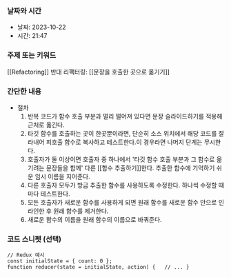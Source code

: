 ### 날짜와 시간

- 날짜: 2023-10-22
- 시간: 21:47

### 주제 또는 키워드
[[Refactoring]]
반대 리팩터링: [[문장을 호출한 곳으로 옮기기]]
### 간단한 내용
- 절차
	1. 반복 코드가 함수 호출 부분과 멀리 떨어져 있다면 문장 슬라이드하기를 적용해 근처로 옮긴다.
	2. 타깃 함수를 호출하는 곳이 한곳뿐이라면, 단순히 소스 위치에서 해당 코드를 잘라내어 피호출 함수로 복사하고 테스트한다.이 경우라면 나머지 단계는 무시한다.
	3. 호출자가 둘 이상이면 호출자 중 하나에서 '타깃 함수 호출 부분과 그 함수로 옮기려는 문장들을 함께' 다른 [[함수 추출하기]]한다. 추출한 함수에 기억하기 쉬운 임시 이름을 지어준다.
	4. 다른 호출자 모두가 방금 추출한 함수를 사용하도록 수정한다. 하나씩 수정할 때마다 테스트한다.
	5. 모든 호출자가 새로운 함수를 사용하게 되면 원래 함수를 새로운 함수 안으로 인라인한 후 원래 함수를 제거한다.
	6. 새로운 함수의 이름을 원래 함수의 이름으로 바꿔준다.
### 코드 스니펫 (선택)

```
// Redux 예시 
const initialState = { count: 0 };
function reducer(state = initialState, action) {   // ... }
```
